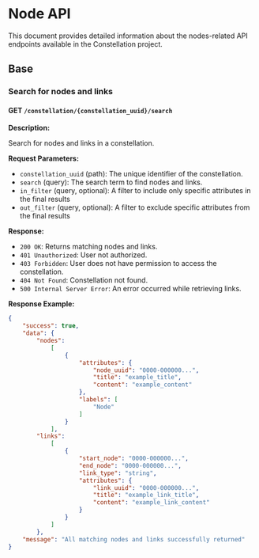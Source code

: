 # Node API

This document provides detailed information about the nodes-related API endpoints available in the Constellation project.

## Base

### Search for nodes and links

#### GET `/constellation/{constellation_uuid}/search`

**Description:**

Search for nodes and links in a constellation.

**Request Parameters:**

- `constellation_uuid` (path): The unique identifier of the constellation.
- `search` (query): The search term to find nodes and links.
- `in_filter` (query, optional): A filter to include only specific attributes in the final results
- `out_filter` (query, optional): A filter to exclude specific attributes from the final results

**Response:**

- `200 OK`: Returns matching nodes and links.
- `401 Unauthorized`: User not authorized.
- `403 Forbidden`: User does not have permission to access the constellation.
- `404 Not Found`: Constellation not found.
- `500 Internal Server Error`: An error occurred while retrieving links.

**Response Example:**

```json
{
    "success": true,
    "data": {
        "nodes":
            [
                {
                    "attributes": {
                        "node_uuid": "0000-000000...",
                        "title": "example_title",
                        "content": "example_content"
                    },
                    "labels": [
                        "Node"
                    ]
                }
            ],
        "links":
            [
                {
                    "start_node": "0000-000000...",
                    "end_node": "0000-000000...",
                    "link_type": "string",
                    "attributes": {
                        "link_uuid": "0000-000000...",
                        "title": "example_link_title",
                        "content": "example_link_content"
                    }
                }
            ]
        },
    "message": "All matching nodes and links successfully returned"
}
```
